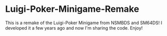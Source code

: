 # Luigi-Poker-Minigame-Remake
This is a remake of the Luigi-Poker Minigame from NSMBDS and SM64DS!
I developed it a few years ago and now I'm sharing the code. Enjoy!
